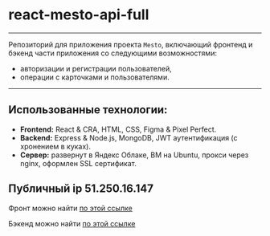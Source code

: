 # react-mesto-api-full
---
Репозиторий для приложения проекта `Mesto`, включающий фронтенд и бэкенд части приложения со следующими возможностями: 
- авторизации и регистрации пользователей, 
- операции с карточками и пользователями. 
---

## Использованные технологии:
- **Frontend:** React & CRA, HTML, CSS, Figma & Pixel Perfect.
- **Backend:** Express & Node.js, MongoDB, JWT аутентификация (с хронением в куках).
- **Сервер:** развернут в Яндекс Облаке, ВМ на Ubuntu, прокси через nginx, оформлен SSL сертификат. 

## Публичный ip **51.250.16.147**
[1]: https://larikov.nomoredomains.rocks
[2]: https://api.larikov.nomoredomains.rocks

Фронт можно найти [по этой ссылке][1]

Бэкенд можно найти [по этой ссылке][2]